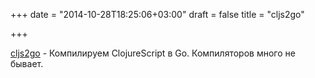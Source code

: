 +++
date = "2014-10-28T18:25:06+03:00"
draft = false
title = "cljs2go"

+++

<p><a href="https://github.com/hraberg/cljs2go">cljs2go</a>&nbsp;- Компилируем&nbsp;ClojureScript в Go. Компиляторов много не бывает.</p>

